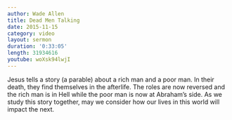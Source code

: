 ```yaml
---
author: Wade Allen
title: Dead Men Talking
date: 2015-11-15
category: video
layout: sermon
duration: '0:33:05' 
length: 31934616
youtube: woXsk94lwjI
---
```


Jesus tells a story (a parable) about a rich man and a poor man. In their death, they find themselves in the afterlife. The roles are now reversed and the rich man is in Hell while the poor man is now at Abraham’s side. As we study this story together, may we consider how our lives in this world will impact the next.
